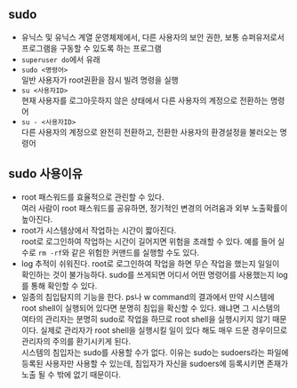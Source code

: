 ## sudo

- 유닉스 및 유닉스 계열 운영체제에서, 다른 사용자의 보안 권한, 보통 슈퍼유저로서 프로그램을 구동할 수 있도록 하는 프로그램
- ```superuser do```에서 유래
- ```sudo <명령어>```   
일반 사용자가 root권환을 잠시 빌려 명령을 실행
- ```su <사용자ID>```   
현재 사용자를 로그아웃하지 않은 상태에서 다른 사용자의 계정으로 전환하는 명령어
- ```su - <사용자ID>```   
다른 사용자의 계정으로 완전히 전환하고, 전환한 사용자의 환경설정을 불러오는 명령어

## sudo 사용이유

- root 패스워드를 효율적으로 관린할 수 있다.   
여러 사람이 root 패스워드를 공유하면, 정기적인 변경의 어려움과 외부 노출확률이 높아진다.
- root가 시스템상에서 작업하는 시간이 짧아진다.   
root로 로그인하여 작업하는 시간이 길어지면 위험을 초래할 수 있다. 예를 들어 실수로 ```rm -rf```와 같은 위험한 커맨드를 실행할 수도 있다.
- log 추적이 쉬워진다. root로 로그인하여 작업을 하면 무슨 작업을 했는지 일일이 확인하는 것이 불가능하다. sudo를 쓰게되면 어디서 어떤 명령어를 사용했는지 log를 통해 확인할 수 있다.
- 일종의 침입탐지의 기능을 한다. ps나 w command의 결과에서 만약 시스템에 root shell이 실행되어 있다면 분명히 침입을 확신할 수 있다. 왜냐면 그 시스템의 여타의 관리자는 분명히 sudo로 작업을 하므로 root shell을 실행시키지 않기 때문이다. 실제로 관리자가 root shell을 실행시킬 일이 있다 해도 매우 드문 경우이므로 관리자의 주의를 환기시키게 된다.   
시스템의 침입자는 sudo를 사용할 수가 없다. 이유는 sudo는 sudoers라는 파일에 등록된 사용자만 사용할 수 있는데, 침입자가 자신을 sudoers에 등록시키면 존재가 노출 될 수 밖에 없기 때문이다.
